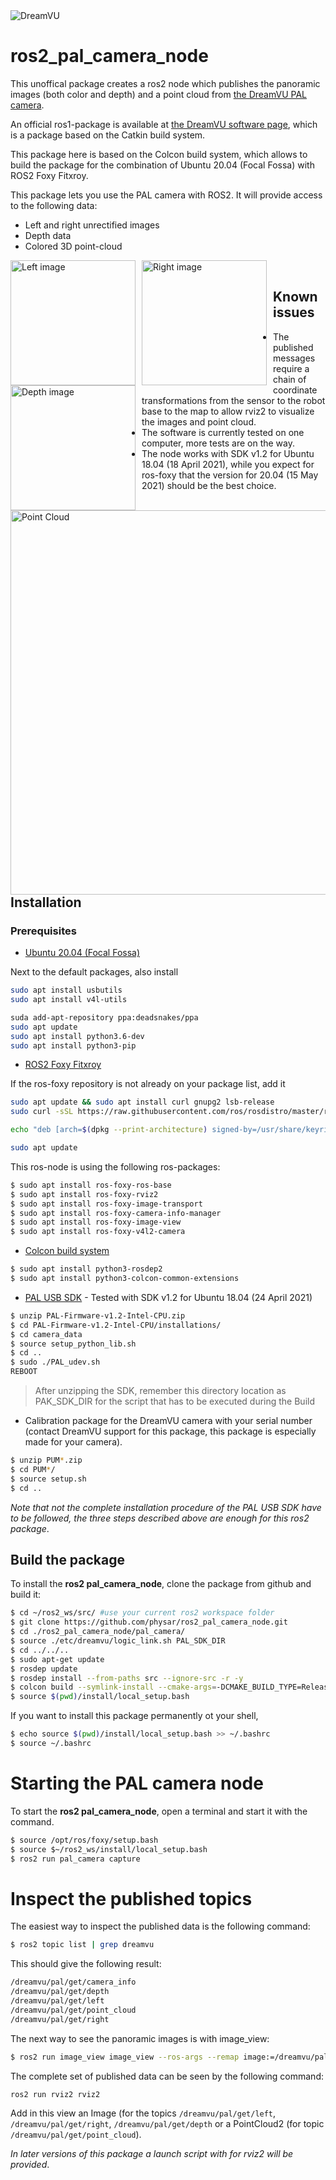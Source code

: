 <img src=https://dreamvu.com/wp-content/uploads/2020/07/logo_footer_trans-1-1.png alt="DreamVU">

# ros2_pal_camera_node

This unoffical package creates a ros2 node which publishes the panoramic images (both color and depth) and a point cloud from [the DreamVU PAL camera](https://dreamvu.com/pal-usb/).

An official ros1-package is available at [the DreamVU software page](https://dreamvu.com/software/), which is a package based on the Catkin build system.

This package here is based on the Colcon build system, which allows to build the package for the combination of Ubuntu 20.04 (Focal Fossa) with ROS2 Foxy Fitxroy.

This package lets you use the PAL camera with ROS2. It will provide access to the following data:

* Left and right unrectified images
* Depth data
* Colored 3D point-cloud

<img src="https://staff.fnwi.uva.nl/a.visser/research/roboresc/2021/robolab/left.jpg"
     alt="Left image"
     style="float: left; margin-right: 10px;" width=200/>
<img src="https://staff.fnwi.uva.nl/a.visser/research/roboresc/2021/robolab/right.jpg"
     alt="Right image"
     style="float: left; margin-right: 10px;" width=200/>
 <img src="https://staff.fnwi.uva.nl/a.visser/research/roboresc/2021/robolab/depth.jpg"
     alt="Depth image"
     style="float: left; margin-right: 10px;" width=200/><br>
 <img src="https://staff.fnwi.uva.nl/a.visser/research/roboresc/2021/robolab/rviz2_main_window.png"
     alt="Point Cloud"
     style="float: left; margin-right: 10px;" width=615/>
     
## Known issues

* The published messages require a chain of coordinate transformations from the sensor to the robot base to the map to allow rviz2 to visualize the images and point cloud.
* The software is currently tested on one computer, more tests are on the way. 
* The node works with SDK v1.2 for Ubuntu 18.04 (18 April 2021), while you expect for ros-foxy that the version for 20.04 (15 May 2021) should be the best choice.

## Installation

### Prerequisites

* [Ubuntu 20.04 (Focal Fossa)](https://releases.ubuntu.com/focal/)

Next to the default packages, also install

```bash
sudo apt install usbutils
sudo apt install v4l-utils

suda add-apt-repository ppa:deadsnakes/ppa
sudo apt update
sudo apt install python3.6-dev
sudo apt install python3-pip
```

* [ROS2 Foxy Fitxroy](https://docs.ros.org/en/foxy/Installation/Ubuntu-Install-Debians.html)

If the ros-foxy repository is not already on your package list, add it

```bash
sudo apt update && sudo apt install curl gnupg2 lsb-release
sudo curl -sSL https://raw.githubusercontent.com/ros/rosdistro/master/ros.key  -o /usr/share/keyrings/ros-archive-keyring.gpg

echo "deb [arch=$(dpkg --print-architecture) signed-by=/usr/share/keyrings/ros-archive-keyring.gpg] http://packages.ros.org/ros2/ubuntu $(lsb_release -cs) main" | sudo tee /etc/apt/sources.list.d/ros2.list > /dev/null

sudo apt update
```

This ros-node is using the following ros-packages:

```bash
$ sudo apt install ros-foxy-ros-base
$ sudo apt install ros-foxy-rviz2
$ sudo apt install ros-foxy-image-transport
$ sudo apt install ros-foxy-camera-info-manager
$ sudo apt install ros-foxy-image-view
$ sudo apt install ros-foxy-v4l2-camera
```
* [Colcon build system](https://docs.ros.org/en/foxy/Tutorials/Colcon-Tutorial.html)
```bash
$ sudo apt install python3-rosdep2
$ sudo apt install python3-colcon-common-extensions
```
* [PAL USB SDK](https://dreamvu.com/software/) - Tested with SDK v1.2 for Ubuntu 18.04 (24 April 2021)
```bash
$ unzip PAL-Firmware-v1.2-Intel-CPU.zip
$ cd PAL-Firmware-v1.2-Intel-CPU/installations/
$ cd camera_data
$ source setup_python_lib.sh
$ cd ..
$ sudo ./PAL_udev.sh
REBOOT
```
> After unzipping the SDK, remember this directory location as PAK_SDK_DIR for the script that has to be executed during the Build
* Calibration package for the DreamVU camera with your serial number (contact DreamVU support for this package, this package is especially made for your camera).

```bash
$ unzip PUM*.zip
$ cd PUM*/
$ source setup.sh
$ cd ..
```

*Note that not the complete installation procedure of the PAL USB SDK have to be followed, the three steps described above are enough for this ros2 package*.

## Build the package

To install the **ros2 pal_camera_node**, clone the package from github and build it:

```bash
$ cd ~/ros2_ws/src/ #use your current ros2 workspace folder
$ git clone https://github.com/physar/ros2_pal_camera_node.git
$ cd ./ros2_pal_camera_node/pal_camera/
$ source ./etc/dreamvu/logic_link.sh PAL_SDK_DIR
$ cd ../../..
$ sudo apt-get update
$ rosdep update
$ rosdep install --from-paths src --ignore-src -r -y
$ colcon build --symlink-install --cmake-args=-DCMAKE_BUILD_TYPE=Release
$ source $(pwd)/install/local_setup.bash
```

If you want to install this package permanently ot your shell, 

```bash
$ echo source $(pwd)/install/local_setup.bash >> ~/.bashrc
$ source ~/.bashrc
```

# Starting the PAL camera node

To start the **ros2 pal_camera_node**, open a terminal and start it with the command.

```bash
$ source /opt/ros/foxy/setup.bash
$ source $~/ros2_ws/install/local_setup.bash
$ ros2 run pal_camera capture
```

# Inspect the published topics

The easiest way to inspect the published data is the following command:

```bash
$ ros2 topic list | grep dreamvu
```
This should give the following result:

```bash
/dreamvu/pal/get/camera_info
/dreamvu/pal/get/depth
/dreamvu/pal/get/left
/dreamvu/pal/get/point_cloud
/dreamvu/pal/get/right
```
The next way to see the panoramic images is with image_view:
```bash
$ ros2 run image_view image_view --ros-args --remap image:=/dreamvu/pal/get/right
```

The complete set of published data can be seen by the following command:
```bash
ros2 run rviz2 rviz2
```

Add in this view an Image (for the topics ```/dreamvu/pal/get/left```, ```/dreamvu/pal/get/right```, ```/dreamvu/pal/get/depth``` or a PointCloud2 (for topic ```/dreamvu/pal/get/point_cloud```).

*In later versions of this package a launch script with for rviz2 will be provided*.




